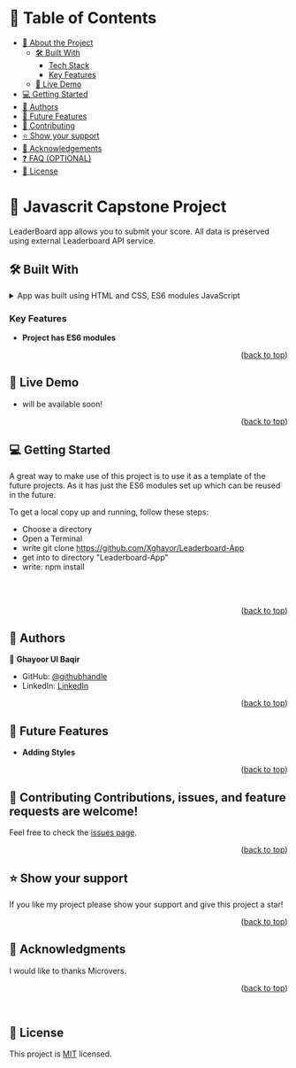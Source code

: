 
<a name="readme-top"></a>


# 📗 Table of Contents

- [📖 About the Project](#about-project)
  - [🛠 Built With](#built-with)
    - [Tech Stack](#tech-stack)
    - [Key Features](#key-features)
  - [🚀 Live Demo](#live-demo)
- [💻 Getting Started](#getting-started)
- [👥 Authors](#authors)
- [🔭 Future Features](#future-features)
- [🤝 Contributing](#contributing)
- [⭐️ Show your support](#support)
- [🙏 Acknowledgements](#acknowledgements)
- [❓ FAQ (OPTIONAL)](#faq)
- [📝 License](#license)


# 📖 Javascrit Capstone Project <a name="about-project"></a>

LeaderBoard app allows you to submit your score. All data is preserved using external Leaderboard API service.

## 🛠 Built With <a name="built-with"></a>

<details>
  <summary>App was built using HTML and CSS, ES6 modules JavaScript</summary>
</details>


### Key Features <a name="key-features"></a>



- **Project has ES6 modules**


<p align="right">(<a href="#readme-top">back to top</a>)</p>



## 🚀 Live Demo <a name="live-demo"></a>


- will be available soon!

<p align="right">(<a href="#readme-top">back to top</a>)</p>


## 💻 Getting Started <a name="getting-started"></a>

A great way to make use of this project is to use it as a template of the future projects. As it has just the ES6 modules set up which can be reused in the future.

To get a local copy up and running, follow these steps:
<br>
- Choose a directory
- Open a Terminal
- write git clone https://github.com/Xghayor/Leaderboard-App
- get into to directory "Leaderboard-App"
- write: npm install


<br>


<br>

<p align="right">(<a href="#readme-top">back to top</a>)</p>


## 👥 Authors <a name="authors"></a>


👤 **Ghayoor Ul Baqir**

- GitHub: [@githubhandle](https://github.com/Xghayor)
- LinkedIn: [LinkedIn](https://www.linkedin.com/in/ghayoor-ul-baqir)


<p align="right">(<a href="#readme-top">back to top</a>)</p>



## 🔭 Future Features <a name="future-features"></a>


- **Adding Styles**


<p align="right">(<a href="#readme-top">back to top</a>)</p>


## 🤝 Contributing <a name="contributing"></a>Contributions, issues, and feature requests are welcome!

Feel free to check the [issues page](https://github.com/Xghayor/Leaderboard-App/issues).

<p align="right">(<a href="#readme-top">back to top</a>)</p>



## ⭐️ Show your support <a name="support"></a>

If you like my project please show your support and give this project a star!
<br>


<p align="right">(<a href="#readme-top">back to top</a>)</p>


## 🙏 Acknowledgments <a name="acknowledgements"></a>

I would like to thanks Microvers.

<p align="right">(<a href="#readme-top">back to top</a>)</p>
<br>

## 📝 License <a name="license"></a>

This project is [MIT](./LICENSE) licensed.